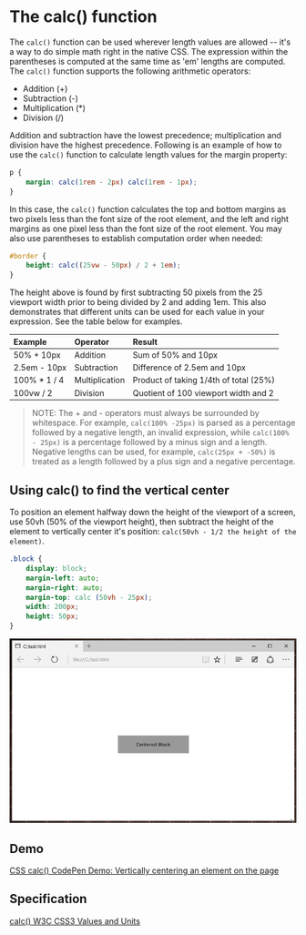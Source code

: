 # The calc() function

The `calc()` function can be used wherever length values are allowed -- it's a way to do simple math right in the native CSS. The expression within the parentheses is computed at the same time as 'em' lengths are computed. The `calc()` function supports the following arithmetic operators: 
-  Addition (+)
-  Subtraction (-)
-  Multiplication (*)
-  Division (/)

Addition and subtraction have the lowest precedence; multiplication and division have the highest precedence. Following is an example of how to use the `calc()` function to calculate length values for the margin property:

```CSS
p {
    margin: calc(1rem - 2px) calc(1rem - 1px);
}
````
In this case, the `calc()` function calculates the top and bottom margins as two pixels less than the font size of the root element, and the left and right margins as one pixel less than the font size of the root element. You may also use parentheses to establish computation order when needed:
```CSS
#border {
	height: calc((25vw - 50px) / 2 + 1em);
}
```
The height above is found by first subtracting 50 pixels from the 25 viewport width prior to being divided by 2 and adding 1em. This also demonstrates that different units can be used for each value in your expression. See the table below for examples.

Example | Operator | Result
:------------ | :------------- | :-------------
50% + 10px | Addition | Sum of 50% and 10px
2.5em - 10px | Subtraction | Difference of 2.5em and 10px
100% * 1 / 4 | Multiplication | Product of taking 1/4th of total (25%)
100vw / 2 | Division | Quotient of 100 viewport width and 2 

> NOTE:  The + and - operators must always be surrounded by whitespace. For example, `calc(100% -25px)` is parsed as a percentage followed by a negative length, an invalid expression, while `calc(100% - 25px)` is a percentage followed by a minus sign and a length. Negative lengths can be used, for example, `calc(25px + -50%)` is treated as a length followed by a plus sign and a negative percentage.

## Using calc() to find the vertical center

To position an element halfway down the height of the viewport of a screen, use 50vh (50% of the viewport height), then subtract the height of the element to vertically center it's position:
 `calc(50vh - 1/2 the height of the element)`. 

```CSS
.block {
	display: block;
	margin-left: auto;
	margin-right: auto; 
	margin-top: calc (50vh - 25px);
	width: 200px;
	height: 50px;
}
```

![Example of using calc() to vertically center](../../media/calc_verticalCenter.gif)

## Demo

[CSS calc() CodePen Demo: Vertically centering an element on the page](https://codepen.io/MicrosoftEdgeDocumentation/pen/eZOjOV?editors=1100#0)

## Specification

[calc() W3C CSS3 Values and Units](https://www.w3.org/TR/css3-values/#calc-notation)
